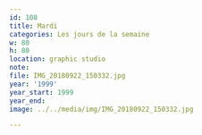 ```yaml
---
id: 108
title: Mardi
categories: Les jours de la semaine
w: 80
h: 80
location: graphic studio
note:
file: IMG_20180922_150332.jpg
year: '1999'
year_start: 1999
year_end:
image: ../../media/img/IMG_20180922_150332.jpg

---
```

